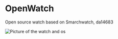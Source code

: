 # OpenWatch
Open source watch based on Smarchwatch, da14683

![Picture of the watch and os](https://www.digitalfactor.nl/watch/watch.jpg)
